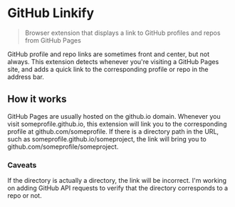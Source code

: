 # GitHub Linkify

> Browser extension that displays a link to GitHub profiles and repos from GitHub Pages

GitHub profile and repo links are sometimes front and center, but not always. This extension detects whenever you're visiting a GitHub Pages site, and adds a quick link to the corresponding profile or repo in the address bar.


## How it works

GitHub Pages are usually hosted on the github.io domain. Whenever you visit someprofile.github.io, this extension will link you to the corresponding profile at github.com/someprofile. If there is a directory path in the URL, such as someprofile.github.io/someproject, the link will bring you to github.com/someprofile/someproject.

### Caveats

If the directory is actually a directory, the link will be incorrect. I'm working on adding GitHub API requests to verify that the directory corresponds to a repo or not.
